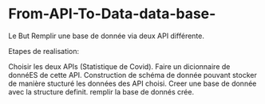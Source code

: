 # From-API-To-Data-data-base-
Le But Remplir une base de donnée via deux API différente. 

Etapes de realisation:

Choisir les deux APIs (Statistique de Covid).
Faire un dicionnaire de donnéES de cette API.
Construction de schéma de donnée pouvant stocker de manière stucturé les données des API choisi.
Creer une base de donnée avec la structure definit.
remplir la base de donnés crée.

